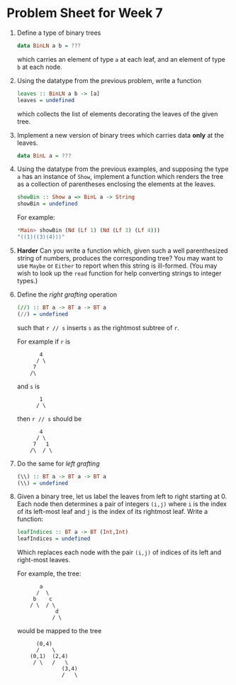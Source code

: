 # Problem Sheet for Week 7

1. Define a type of binary trees
    ```haskell
    data BinLN a b = ???
    ```
	which carries an element of type `a` at each leaf, and an element
	of type `b` at each node.

1. Using the datatype from the previous problem, write a function
    ```haskell
	leaves :: BinLN a b -> [a]
    leaves = undefined
	```
    which collects the list of elements decorating the leaves of the
	given tree.

1. Implement a new version of binary trees which carries data **only**
   at the leaves.
    ```haskell
    data BinL a = ???
    ```

1. Using the datatype from the previous examples, and supposing the type `a`
    has an instance of `Show`, implement a function which renders the tree
	as a collection of parentheses enclosing the elements at the leaves.
    ```haskell
    showBin :: Show a => BinL a -> String
    showBin = undefined
	```
	For example:
    ```hs
	*Main> showBin (Nd (Lf 1) (Nd (Lf 3) (Lf 4)))
    "((1)((3)(4)))"
	```

1. **Harder** Can you write a function which, given such a well parenthesized string
    of numbers, produces the corresponding tree?  You may want to use
	`Maybe` or `Either` to report when this string is ill-formed.  (You
	may wish to look up the `read` function for help converting strings
	to integer types.)

1. Define the _right grafting_ operation
	```haskell
	(//) :: BT a -> BT a -> BT a 
	(//) = undefined
	```
	such that `r // s` inserts `s` as the rightmost subtree of `r`.

	For example if `r` is
	```
		   4
		  / \
		 7
		/\
	```
	and `s` is 
	```
		   1
		  / \
	```
	then `r // s` should be 
	```
		   4
		  / \
		 7   1
		/\  / \ 
	```
2. Do the same for _left grafting_
	```haskell
	(\\) :: BT a -> BT a -> BT a 
	(\\) = undefined
	```
	
3. Given a binary tree, let us label the leaves from left to right starting at 0.  Each node then determines a pair of integers `(i,j)` where `i` is the index of its left-most leaf and `j` is the index of its rightmost leaf.  Write a function:
	```haskell
	leafIndices :: BT a -> BT (Int,Int)
	leafIndices = undefined
	```
	Which replaces each node with the pair `(i,j)` of indices of its left and right-most leaves.

	For example, the tree:
	```
		   a
		  /  \
		 b    c
		/ \  / \ 
		        d
		       / \
	```
	would be mapped to the tree
	```
		  (0,4)
		  /    \
		(0,1)  (2,4)
		 / \   /   \ 
		          (3,4)
		          /   \
	```
